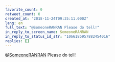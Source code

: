```yaml
---
favorite_count: 0
retweet_count: 0
created_at: "2018-11-24T09:35:11.000Z"
lang: en
full_text: "@SomeoneRANRAN Please do tell!"
in_reply_to_screen_name: SomeoneRANRAN
in_reply_to_status_id_str: "1066185957882454016"
replies: []
---
```


[@SomeoneRANRAN](https://twitter.com/SomeoneRANRAN) Please do tell!
